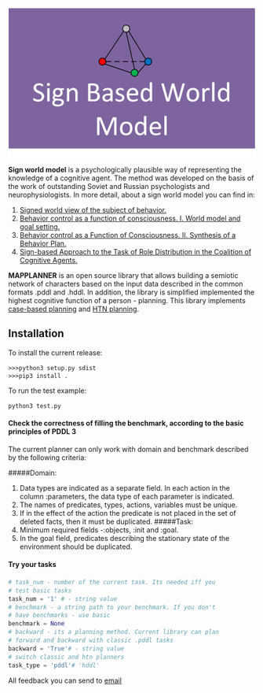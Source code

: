 
![Sign World Model](SWM.png "Title")


**Sign world model** is a psychologically plausible way 
of representing the knowledge of a cognitive agent. The method was 
developed on the basis of the work of outstanding Soviet and 
Russian psychologists and neurophysiologists. In more detail, 
about a sign world model you can find in:
1. [Signed world view of the subject of behavior.](https://www.rfbr.ru/rffi/ru/books/o_2052004)
2. [Behavior control as a function of consciousness. I. World model and goal setting.](Https://link.springer.com/article/10.1134/S1064230714040121)
3. [Behavior control as a Function of Consciousness. II. Synthesis of a Behavior Plan.](https://www.researchgate.net/publication/284156107_Behavior_Control_as_a_Function_of_Consciousness_II_Synthesis_of_a_Behavior_Plan)
4. [Sign-based Approach to the Task of Role Distribution in the
Coalition of Cognitive Agents.](https://www.researchgate.net/publication/324146839_Sign-based_Approach_to_the_Task_of_Role_Distribution_in_the_Coalition_of_Cognitive_Agents)

**MAPPLANNER** is an open source library that allows building a semiotic network 
of characters based on the input data described in the common formats .pddl and .hddl. 
In addition, the library is simplified implemented the highest 
cognitive function of a person - planning. 
This library implements [case-based planning](https://www.sciencedirect.com/book/9780123220608/case-based-planning) 
and [HTN planning](https://en.wikipedia.org/wiki/Hierarchical_task_network).

## Installation

To install the current release:

```
>>>python3 setup.py sdist
>>>pip3 install .
```

To run the test example:

```
python3 test.py
```
#### Check the correctness of filling the benchmark, according to the basic principles of PDDL 3
The current planner can only work with domain and benchmark described by the following criteria:

#####Domain: 
1. Data types are indicated as a separate field. 
In each action in the column :parameters, the data type of each parameter is indicated.
2. The names of predicates, types, actions, variables must be unique.
3. If in the effect of the action the predicate is not placed in the set of deleted facts, 
then it must be duplicated.
#####Task:
1. Minimum required fields -:objects, :init and :goal.
2. In the goal field, predicates describing the stationary state of the environment should be duplicated.

#### Try your tasks

```python
# task_num - number of the current task. Its needed iff you 
# test basic tasks
task_num = '1' # - string value
# benchmark - a string path to your benchmark. If you don't
# have benchmarks - use basic
benchmark = None 
# backward - its a planning method. Current library can plan 
# forward and backward with classic .pddl tasks
backward = 'True'# - string value
# switch classic and htn planners
task_type = 'pddl'# 'hddl'
```
All feedback you can send to [email](mailto:kiselev@isa.ru)